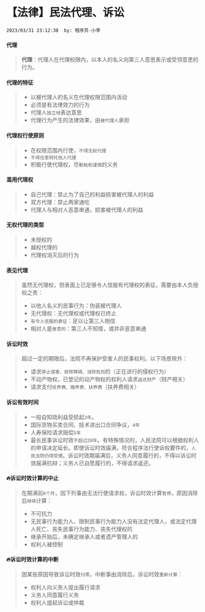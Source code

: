 # 【法律】民法代理、诉讼

`2023/03/31 23:12:38  by: 程序员·小李`

#### 代理

> **代理**：代理人在代理权限内，以本人的名义向第三人意思表示或受领意思的行为。


#### 代理的特征

> * 以被代理人的名义在代理权限范围内活动
> * 必须是有法律效力的行为
> * 代理人`独立地`表达意思
> * 代理行为产生的法律效果，由`被代理人`承担


#### 代理权行使原则

> * 在权限范围内行使，`不得无权代理`
> * `不得任意转托他人代理`
> * 积极行使代理权，尽`勤勉和谨慎`的义务


#### 滥用代理权

> * 自己代理：禁止为了自己的利益损害被代理人的利益
> * 双方代理：禁止两家通吃
> * 代理人与相对人恶意串通，损害被代理人的利益


#### 无权代理的类型

> * 未授权的
> * 越权代理的
> * 代理权消灭后的行为


#### 表见代理

> 虽然无代理权，但表面上已足够令人信服有代理权的表征，需要由本人负授权之责：
>  * 以他人名义的民事行为：伪装被代理人
>  * 无代理权：无代理权或代理权已终止
>  * `有令人信服的表征`：足以让第三人相信
>  * 相对人是`善意的`：第三人不知情，或并非恶意串通


#### 诉讼时效

> 超过一定的期限后，法院不再保护受害人的民事权利。以下场景除外：
> * 请求`停止侵害、排除障碍、消除危险`的（正在进行的侵权行为）
> * 不动产物权，已登记的动产物权的权利人请求`返还财产`（财产相关）
> * 请求支付`抚养费、赡养费、扶养费`（扶养费相关）


#### 诉讼有效时间

>  * 一般自知晓利益受损起`3年`。
>  * 国际货物买卖合同、技术进出口合同争议，`4年`
>  * 人寿保险请求赔偿`5年`
>  * 最长民事诉讼时效`不超过20年`。有特殊情况的，人民法院可以根据权利人的申请决定延长。即使诉讼时效届满，符合程序法行使诉权要件的，`人民法院仍得受理`。诉讼时效期届满后，义务人同意履行的，不得以诉讼时效届满抗辩；义务人已自愿履行的，不得请求返还。


#### 🔥诉讼时效计算的中止

> 在期满前`6个月`，因下列事由无法行使请求权，诉讼时效计算`暂停`，原因消除后`继续`计算：
> * 不可抗力
> * 无民事行为能力人、限制民事行为能力人没有法定代理人，或法定代理人死亡、丧失民事行为能力、丧失代理权的
> * 继承开始后，未确定继承人或者遗产管理人的
> * 权利人被控制


#### 🔥诉讼时效计算的中断

> 因某些原因导致诉讼时效`归零`，中断事由消除后，诉讼时效`重新计算`：
> * 权利人向义务人提出履行请求
> * 义务人同意履行义务
> * 权利人提起诉讼或仲裁

